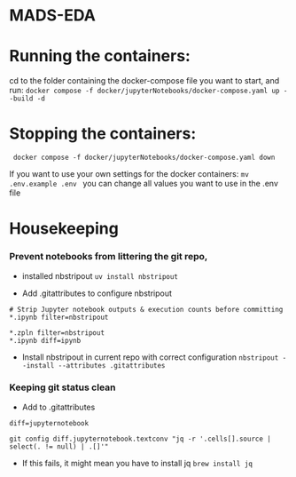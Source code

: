# MADS-EDA
# Running the containers:
cd to the folder containing the docker-compose file you want to start, and run:
``` docker compose -f docker/jupyterNotebooks/docker-compose.yaml up --build -d ```
# Stopping the containers:
``` docker compose -f docker/jupyterNotebooks/docker-compose.yaml down```

If you want to use your own settings for the docker containers:
```mv .env.example .env ```
you can change all values you want to use in the .env file



# Housekeeping
### Prevent notebooks from littering the git repo, 
- installed nbstripout
```uv install nbstripout ```

- Add .gitattributes to configure nbstripout
```
# Strip Jupyter notebook outputs & execution counts before committing
*.ipynb filter=nbstripout

*.zpln filter=nbstripout
*.ipynb diff=ipynb
```

- Install nbstripout in current repo with correct configuration
```nbstripout --install --attributes .gitattributes ```

### Keeping git status clean
- Add to .gitattributes
```
diff=jupyternotebook
```
  
``` 
git config diff.jupyternotebook.textconv "jq -r '.cells[].source | select(. != null) | .[]'" 
```
  - If this fails, it might mean you have to install jq
```brew install jq ```
